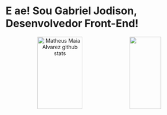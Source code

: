 # E ae! Sou Gabriel Jodison, Desenvolvedor Front-End!


<div align="center">  
  <img width="49%" height="195px" src="https://github-readme-stats.vercel.app/api?username=GabrielJodisoon&show_icons=true&count_private=true&hide_border=true&title_color=00bfbf&icon_color=00bfbf&text_color=c9d1d9&bg_color=0d1117" alt="Matheus Maia Alvarez github stats" /> 
  <img width="41%" height="195px" src="https://github-readme-stats.vercel.app/api/top-langs/?username=GabrielJodisoon&layout=compact&hide_border=true&title_color=00bfbf&text_color=00bfbf&bg_color=0d1117" />
</div>
